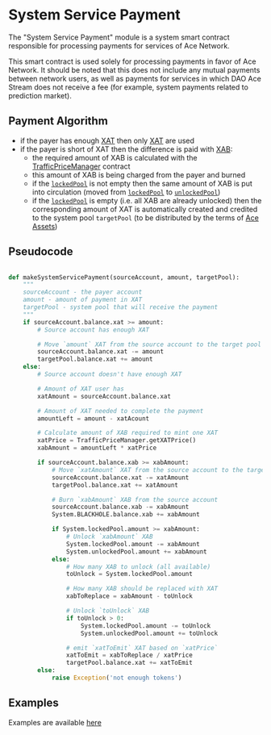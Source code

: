 # System Service Payment

The "System Service Payment" module is a system smart contract responsible for processing payments for services of Ace Network.

This smart contract is used solely for processing payments in favor of
Ace Network. It should be noted that this does not include any mutual payments between
network users, as well as payments for services in which DAO Ace Stream does not
receive a fee (for example, system payments related to prediction market).


## Payment Algorithm

- if the payer has enough [XAT][1] then only [XAT][1] are used
- if the payer is short of XAT then the difference is paid with [XAB][2]:
    - the required amount of XAB is calculated with the [TrafficPriceManager][3] contract
    - this amount of XAB is being charged from the payer and burned
    - if the [`lockedPool`][5] is not empty then the same amount of XAB is put into circulation (moved from [`lockedPool`][5] to [`unlockedPool`][6])
    - if the [`lockedPool`][5] is empty (i.e. all XAB are already unlocked) then the corresponding amount of XAT is automatically created and credited to the system pool `targetPool` (to be distributed by the terms of [Ace Assets][4])


## Pseudocode

```python

def makeSystemServicePayment(sourceAccount, amount, targetPool):
    """
    sourceAccount - the payer account
    amount - amount of payment in XAT
    targetPool - system pool that will receive the payment
    """
    if sourceAccount.balance.xat >= amount:
        # Source account has enough XAT

        # Move `amount` XAT from the source account to the target pool
        sourceAccount.balance.xat -= amount
        targetPool.balance.xat += amount
    else:
        # Source account doesn't have enough XAT

        # Amount of XAT user has
        xatAmount = sourceAccount.balance.xat

        # Amount of XAT needed to complete the payment
        amountLeft = amount - xatAcount

        # Calculate amount of XAB required to mint one XAT
        xatPrice = TrafficPriceManager.getXATPrice()
        xabAmount = amountLeft * xatPrice

        if sourceAccount.balance.xab >= xabAmount:
            # Move `xatAmount` XAT from the source account to the target pool
            sourceAccount.balance.xat -= xatAmount
            targetPool.balance.xat += xatAmount

            # Burn `xabAmount` XAB from the source account
            sourceAccount.balance.xab -= xabAmount
            System.BLACKHOLE.balance.xab += xabAmount

            if System.lockedPool.amount >= xabAmount:
                # Unlock `xabAmount` XAB
                System.lockedPool.amount -= xabAmount
                System.unlockedPool.amount += xabAmount
            else:
                # How many XAB to unlock (all available)
                toUnlock = System.lockedPool.amount

                # How many XAB should be replaced with XAT
                xabToReplace = xabAmount - toUnlock

                # Unlock `toUnlock` XAB
                if toUnlock > 0:
                    System.lockedPool.amount -= toUnlock
                    System.unlockedPool.amount += toUnlock

                # emit `xatToEmit` XAT based on `xatPrice`
                xatToEmit = xabToReplace / xatPrice
                targetPool.balance.xat += xatToEmit
        else:
            raise Exception('not enough tokens')

```

## Examples

Examples are available [here][7]


[1]: ../system-tokens/ace-time.md
[2]: ../system-tokens/ace-byte.md
[3]: ../list-of-operations/traffic-price-manager.md
[4]: ../services/ace-asset.md
[5]: ../glossary/system-pools.md#lockedpool
[6]: ../glossary/system-pools.md#unlockedpool
[7]: ../system-tokens/examples.md
